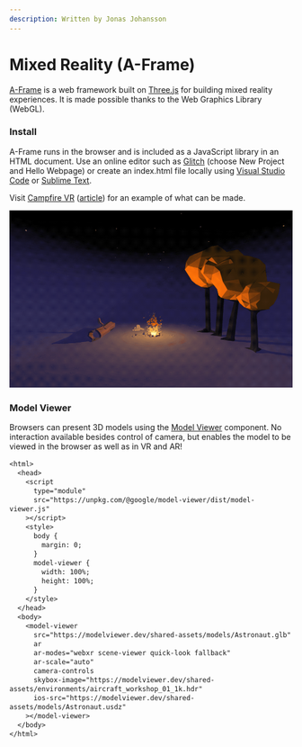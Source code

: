 ```yaml
---
description: Written by Jonas Johansson
---
```


# Mixed Reality \(A-Frame\)

[A-Frame](https://aframe.io/) is a web framework built on [Three.js](https://threejs.org) for building mixed reality experiences. It is made possible thanks to the Web Graphics Library \(WebGL\).

### Install

A-Frame runs in the browser and is included as a JavaScript library in an HTML document. Use an online editor such as [Glitch](../../guides/glitch.md) \(choose New Project and Hello Webpage\) or create an index.html file locally using [Visual Studio Code](https://code.visualstudio.com/) or [Sublime Text](https://www.sublimetext.com/).

Visit [Campfire VR](https://curious-electric.com/w/experiments/aframe/campfirevr/) \([article](https://medium.com/@dirkk/campfire-vr-fa654d15e92a)\) for an example of what can be made.

![Campfire VR by Markus Neuy and Dirk Krause](../../.gitbook/assets/campfirevr.gif)

### Model Viewer

Browsers can present 3D models using the [Model Viewer](https://modelviewer.dev/) component. No interaction available besides control of camera, but enables the model to be viewed in the browser as well as in VR and AR!

```markup
<html>
  <head>
    <script
      type="module"
      src="https://unpkg.com/@google/model-viewer/dist/model-viewer.js"
    ></script>
    <style>
      body {
        margin: 0;
      }
      model-viewer {
        width: 100%;
        height: 100%;
      }
    </style>
  </head>
  <body>
    <model-viewer
      src="https://modelviewer.dev/shared-assets/models/Astronaut.glb"
      ar
      ar-modes="webxr scene-viewer quick-look fallback"
      ar-scale="auto"
      camera-controls
      skybox-image="https://modelviewer.dev/shared-assets/environments/aircraft_workshop_01_1k.hdr"
      ios-src="https://modelviewer.dev/shared-assets/models/Astronaut.usdz"
    ></model-viewer>
  </body>
</html>
```



